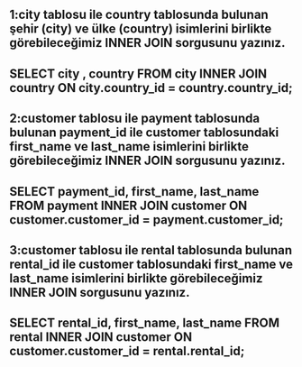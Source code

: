 1:city tablosu ile country tablosunda bulunan şehir (city) ve ülke (country) isimlerini birlikte görebileceğimiz INNER JOIN sorgusunu yazınız.
-----------------------------------------------------------
SELECT city , country FROM city
INNER JOIN country ON city.country_id = country.country_id;
-----------------------------------------------------------
2:customer tablosu ile payment tablosunda bulunan payment_id ile customer tablosundaki first_name ve last_name isimlerini birlikte görebileceğimiz INNER JOIN sorgusunu yazınız.
-----------------------------------------------------------
SELECT payment_id, first_name, last_name FROM payment
INNER JOIN customer ON customer.customer_id = payment.customer_id;
-----------------------------------------------------------
3:customer tablosu ile rental tablosunda bulunan rental_id ile customer tablosundaki first_name ve last_name isimlerini birlikte görebileceğimiz INNER JOIN sorgusunu yazınız.
-----------------------------------------------------------
SELECT rental_id, first_name, last_name FROM rental
INNER JOIN customer ON customer.customer_id = rental.rental_id;
-----------------------------------------------------------
